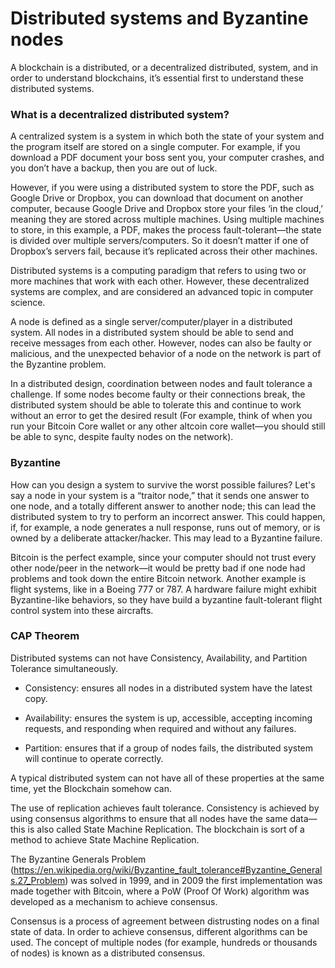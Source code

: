 # Distributed systems and Byzantine nodes

A blockchain is a distributed, or a decentralized distributed, system, and in order to understand blockchains, it’s essential first to understand these distributed systems.

### What is a decentralized distributed system?

A centralized system is a system in which both the state of your system and the program itself are stored on a single computer. For example, if you download a PDF document your boss sent you, your computer crashes, and you don’t have a backup, then you are out of luck.

However, if you were using a distributed system to store the PDF, such as Google Drive or Dropbox, you can download that document on another computer, because Google Drive and Dropbox store your files ‘in the cloud,’ meaning they are stored across multiple machines. Using multiple machines to store, in this example, a PDF, makes the process fault-tolerant—the state is divided over multiple servers/computers. So it doesn’t matter if one of Dropbox’s servers fail, because it’s replicated across their other machines. 

Distributed systems is a computing paradigm that refers to using two or more machines that work with each other. However, these decentralized systems are complex, and are considered an advanced topic in computer science. 

A node is defined as a single server/computer/player in a distributed system. All nodes in a distributed system should be able to send and receive messages from each other. However, nodes can also be faulty or malicious, and the unexpected behavior of a node on the network is part of the Byzantine problem.

In a distributed design, coordination between nodes and fault tolerance a challenge. If some nodes become faulty or their connections break, the distributed system should be able to tolerate this and continue to work without an error to get the desired result (For example, think of when you run your Bitcoin Core wallet or any other altcoin core wallet—you should still be able to sync, despite faulty nodes on the network).

### Byzantine

How can you design a system to survive the worst possible failures? Let's say a node in your system is a “traitor node,” that it sends one answer to one node, and a totally different answer to another node; this can lead the distributed system to try to perform an incorrect answer. This could happen, if, for example, a node generates a null response, runs out of memory, or is owned by a deliberate attacker/hacker. This may lead to a Byzantine failure.

Bitcoin is the perfect example, since your computer should not trust every other node/peer in the network—it would be pretty bad if one node had problems and took down the entire Bitcoin network. Another example is flight systems, like in a Boeing 777 or 787. A hardware failure might exhibit Byzantine-like behaviors, so they have build a byzantine fault-tolerant flight control system into these aircrafts.

### CAP Theorem

Distributed systems can not have Consistency, Availability, and Partition Tolerance simultaneously.

- Consistency: ensures all nodes in a distributed system have the latest copy.

- Availability: ensures the system is up, accessible, accepting incoming requests, and responding when required and without any failures.

- Partition: ensures that if a group of nodes fails, the distributed system will continue to operate correctly.  

A typical distributed system can not have all of these properties at the same time, yet the Blockchain somehow can.

The use of replication achieves fault tolerance. Consistency is achieved by using consensus algorithms to ensure that all nodes have the same data—this is also called State Machine Replication. The blockchain is sort of a method to achieve State Machine Replication.

The Byzantine Generals Problem (https://en.wikipedia.org/wiki/Byzantine_fault_tolerance#Byzantine_Generals.27_Problem) was solved in 1999, and in 2009 the first implementation was made together with Bitcoin, where a PoW (Proof Of Work) algorithm was developed as a mechanism to achieve consensus.

Consensus is a process of agreement between distrusting nodes on a final state of data. In order to achieve consensus, different algorithms can be used. The concept of multiple nodes (for example, hundreds or thousands of nodes) is known as a distributed consensus.
